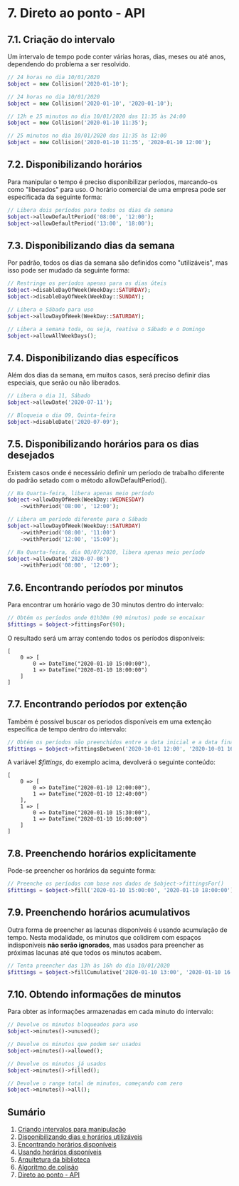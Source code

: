 # 7. Direto ao ponto - API

## 7.1. Criação do intervalo

Um intervalo de tempo pode conter várias horas, dias, meses ou até anos, dependendo do problema a ser resolvido.

```php
// 24 horas no dia 10/01/2020
$object = new Collision('2020-01-10');
```

```php
// 24 horas no dia 10/01/2020
$object = new Collision('2020-01-10', '2020-01-10');
```

```php
// 12h e 25 minutos no dia 10/01/2020 das 11:35 às 24:00
$object = new Collision('2020-01-10 11:35');
```

```php
// 25 minutos no dia 10/01/2020 das 11:35 às 12:00
$object = new Collision('2020-01-10 11:35', '2020-01-10 12:00');
```

## 7.2. Disponibilizando horários

Para manipular o tempo é preciso disponibilizar períodos, marcando-os como "liberados" para uso. 
O horário comercial de uma empresa pode ser especificada da seguinte forma:

```php
// Libera dois períodos para todos os dias da semana
$object->allowDefaultPeriod('08:00', '12:00');
$object->allowDefaultPeriod('13:00', '18:00');
```

## 7.3. Disponibilizando dias da semana

Por padrão, todos os dias da semana são definidos como "utilizáveis", mas isso
pode ser mudado da seguinte forma:

```php
// Restringe os períodos apenas para os dias úteis
$object->disableDayOfWeek(WeekDay::SATURDAY);
$object->disableDayOfWeek(WeekDay::SUNDAY);
```

```php
// Libera o Sábado para uso
$object->allowDayOfWeek(WeekDay::SATURDAY);
```

```php
// Libera a semana toda, ou seja, reativa o Sábado e o Domingo
$object->allowAllWeekDays();
```

## 7.4. Disponibilizando dias específicos

Além dos dias da semana, em muitos casos, será preciso definir dias especiais, que serão ou não liberados.

```php
// Libera o dia 11, Sábado
$object->allowDate('2020-07-11');
```

```php
// Bloqueia o dia 09, Quinta-feira
$object->disableDate('2020-07-09');
```

## 7.5. Disponibilizando horários para os dias desejados

Existem casos onde é necessário definir um período de trabalho diferente 
do padrão setado com o método allowDefaultPeriod(). 

```php
// Na Quarta-feira, libera apenas meio período
$object->allowDayOfWeek(WeekDay::WEDNESDAY)
    ->withPeriod('08:00', '12:00');
```

```php
// Libera um período diferente para o Sábado
$object->allowDayOfWeek(WeekDay::SATURDAY)
    ->withPeriod('08:00', '11:00')
    ->withPeriod('12:00', '15:00');
```

```php
// Na Quarta-feira, dia 08/07/2020, libera apenas meio período
$object->allowDate('2020-07-08')
    ->withPeriod('08:00', '12:00');
```


## 7.6. Encontrando períodos por minutos

Para encontrar um horário vago de 30 minutos dentro do intervalo:

```php
// Obtém os períodos onde 01h30m (90 minutos) pode se encaixar
$fittings = $object->fittingsFor(90);
```

O resultado será um array contendo todos os períodos disponíveis:

```
[
    0 => [
        0 => DateTime("2020-01-10 15:00:00"),
        1 => DateTime("2020-01-10 18:00:00")
    ]
]
```

## 7.7. Encontrando períodos por extenção

Também é possível buscar os periodos disponíveis em uma extenção específica de tempo dentro do intervalo: 

```php
// Obtém os períodos não preenchidos entre a data inicial e a data final
$fittings = $object->fittingsBetween('2020-10-01 12:00', '2020-10-01 16:00');
```

A variável *$fittings*, do exemplo acima, devolverá o seguinte conteúdo:

```
[
    0 => [
        0 => DateTime("2020-01-10 12:00:00"),
        1 => DateTime("2020-01-10 12:40:00")
    ],
    1 => [
        0 => DateTime("2020-01-10 15:30:00"),
        1 => DateTime("2020-01-10 16:00:00")
    ]
]
```

## 7.8. Preenchendo horários explicitamente

Pode-se preencher os horários da seguinte forma:

```php
// Preenche os períodos com base nos dados de $object->fittingsFor()
$fittings = $object->fill('2020-01-10 15:00:00', '2020-01-10 18:00:00');
```

## 7.9. Preenchendo horários acumulativos

Outra forma de preencher as lacunas disponíveis é usando acumulação de tempo. Nesta modalidade, os minutos que colidirem com espaços indisponíveis **não serão ignorados**, mas usados para preencher as próximas lacunas até que todos os minutos acabem.

```php
// Tenta preencher das 13h às 16h do dia 10/01/2020
$fittings = $object->fillCumulative('2020-01-10 13:00', '2020-01-10 16:00');
```


## 7.10. Obtendo informações de minutos

Para obter as informações armazenadas em cada minuto do intervalo:

```php
// Devolve os minutos bloqueados para uso
$object->minutes()->unused();
```

```php
// Devolve os minutos que podem ser usados
$object->minutes()->allowed();
```

```php
// Devolve os minutos já usados
$object->minutes()->filled();
```

```php
// Devolve o range total de minutos, começando com zero
$object->minutes()->all();
```

## Sumário

1.   [Criando intervalos para manipulação](ranges.md)
2.   [Disponibilizando dias e horários utilizáveis](allowance.md)
3.   [Encontrando horários disponíveis](search.md)
4.   [Usando horários disponíveis](fitting.md)
5.   [Arquitetura da biblioteca](architecture.md)
6.   [Algoritmo de colisão](minutes.md)
7.   [Direto ao ponto - API](api.md)